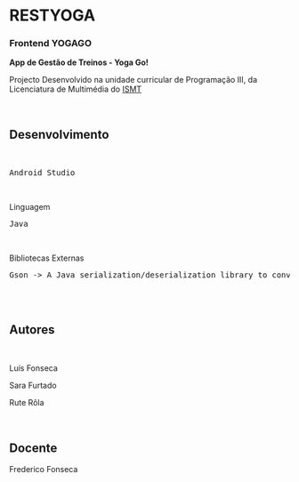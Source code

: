 # RESTYOGA

<h3>Frontend YOGAGO</h3>
<strong>App de Gestão de Treinos - Yoga Go!</strong>
<p>Projecto Desenvolvido na unidade curricular de Programação III, da Licenciatura de Multimédia do <a href="https://ismt.pt/">ISMT</a></p>
<br>

<h2>Desenvolvimento</h2>
<br>
<pre>Android Studio</pre>
<br>
<p>Linguagem</p>
<pre>Java</pre>
<br>
<p>Bibliotecas Externas</p>
<pre>Gson -> A Java serialization/deserialization library to convert Java Objects into JSON and back</pre>
<br>
<br>
<h2>Autores</h2>
<br>
<p>Luís Fonseca</p>
<p>Sara Furtado</p>
<p>Rute Rôla</p>
<br>
<h2>Docente</h2>
<p>Frederico Fonseca</p>

